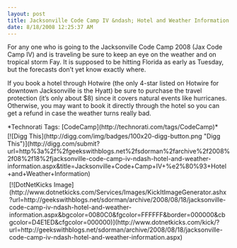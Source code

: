 ```yaml
---
layout: post
title: Jacksonville Code Camp IV &ndash; Hotel and Weather Information
date: 8/18/2008 12:25:37 AM
---
```


For any one who is going to the Jacksonville Code Camp 2008 (Jax Code Camp IV) and is traveling be sure to keep an eye on the weather and on tropical storm Fay. It is supposed to be hitting Florida as early as Tuesday, but the forecasts don’t yet know exactly where.

If you book a hotel through Hotwire (the only 4-star listed on Hotwire for downtown Jacksonville is the Hyatt) be sure to purchase the travel protection (it’s only about $8) since it covers natural events like hurricanes. Otherwise, you may want to book it directly through the hotel so you can get a refund in case the weather turns really bad.
  <div class="wlWriterSmartContent" id="scid:0767317B-992E-4b12-91E0-4F059A8CECA8:5598348c-168f-4efd-8e23-1000c2114bd3" style="padding-right: 0px; display: inline; padding-left: 0px; float: none; padding-bottom: 0px; margin: 0px; padding-top: 0px">*Technorati Tags: [CodeCamp](http://technorati.com/tags/CodeCamp)*</div><div class="wlWriterHeaderFooter" style="text-align:left; margin:0px; padding:4px 0px 4px 0px;">[![Digg This](http://digg.com/img/badges/100x20-digg-button.png "Digg This")](http://digg.com/submit?url=http%3a%2f%2fgeekswithblogs.net%2fsdorman%2farchive%2f2008%2f08%2f18%2fjacksonville-code-camp-iv-ndash-hotel-and-weather-information.aspx&title=Jacksonville+Code+Camp+IV+%e2%80%93+Hotel+and+Weather+Information)</div><div class="wlWriterHeaderFooter" style="text-align:left; margin:0px; padding:4px 4px 4px 4px;">[![DotNetKicks Image](http://www.dotnetkicks.com/Services/Images/KickItImageGenerator.ashx?url=http://geekswithblogs.net/sdorman/archive/2008/08/18/jacksonville-code-camp-iv-ndash-hotel-and-weather-information.aspx&bgcolor=0080C0&fgcolor=FFFFFF&border=000000&cbgcolor=D4E1ED&cfgcolor=000000)](http://www.dotnetkicks.com/kick/?url=http://geekswithblogs.net/sdorman/archive/2008/08/18/jacksonville-code-camp-iv-ndash-hotel-and-weather-information.aspx)</div>
